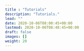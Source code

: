 ```yaml
---
title : "Tutorials"
description: "Tutorials."
lead: ""
date: 2020-10-06T08:00:45+00:00
lastmod: 2020-10-06T08:48:45+00:00
draft: false
images: []
weight: 20
---
```

